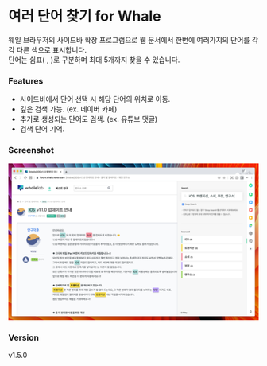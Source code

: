 # 여러 단어 찾기 for Whale
웨일 브라우저의 사이드바 확장 프로그램으로 웹 문서에서 한번에 여러가지의 단어를 각각 다른 색으로 표시합니다.  
단어는 쉼표( , )로 구분하며 최대 5개까지 찾을 수 있습니다.

### Features
- 사이드바에서 단어 선택 시 해당 단어의 위치로 이동.
- 깊은 검색 가능. (ex. 네이버 카페)
- 추가로 생성되는 단어도 검색. (ex. 유튜브 댓글)
- 검색 단어 기억.

### Screenshot
![Capture](/src/imgs/screenshot-1.png)

### Version
v1.5.0